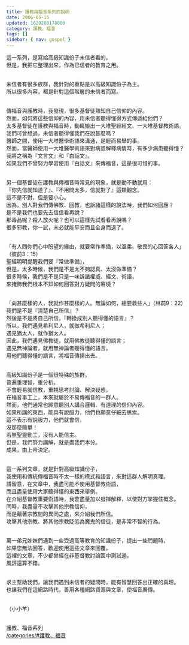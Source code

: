 ```yaml
---
title: 護教與福音系列的說明
date: 2006-05-15
updated: 1620208178000
category: 護教、福音
tags: []
sidebar: { nav: gospel }
---
```


<p>這一系列，是寫給高級知識份子未信者看的。<br/>
但是，我把它整理出來，作為已信者的教育之用。</p>
<p><br/>
未信者有很多族群，我針對的重點是以高級知識份子為主。<br/>
所以很多內容，都是針對這個階層的未信者而寫。</p>
<p><br/>
傳福音與護教時，我發現，很多基督徒熟知自己信仰的內容。<br/>
然而，如何將這些信仰的內容，用未信者聽得懂得方式傳遞給他們？<br/>
太多基督徒在護教與福音時，動輒搬出一大堆聖經經文、一大堆基督教術語。<br/>
我們可曾想過，未信者聽得懂我們在說甚麼嗎？<br/>
醫師之間，使用一大堆醫學術語來溝通，是輕而易舉的事。<br/>
然而，當醫師使用一大堆醫學術語來對病患解釋病情時，有多少病患聽得懂？<br/>
我將之稱為『文言文』和『白話文』。<br/>
如果我們不曾努力學習使用『白話文』來傳福音，這是很可惜的事。</p>
<p><br/>
另一個基督徒在護教與傳福音時常見的現象，就是動不動就用：<br/>
『你先信就知道了』、『不用問太多，信就對了』這類觀念。<br/>
這不是不對，但是要小心。<br/>
因為，別人對我們傳佛教、回教，也訴諸這樣的說法時，我們如何回應？<br/>
是不是我們也要先去信信看再說？<br/>
那毒品呢？殺人放火呢？也可以這樣先試看看再說嗎？<br/>
很多邪教，你一試，未必就能平安而且全身而退了。</p>
<p><br/>
「有人問你們心中盼望的緣由，就要常作準備，以溫柔、敬畏的心回答各人」<br/>
（彼前3：15）<br/>
聖經明明提醒我們要『常做準備』，<br/>
但是，太多時候，我們是不是太不夠認真、太沒做準備？<br/>
很多時候，我們是不是只是一味訴諸權威、經文、術語，<br/>
來掩飾我們根本不知如何回答對方疑問的窘境？</p>
<p><br/>
「向甚麼樣的人，我就作甚麼樣的人。無論如何，總要救些人」（林前9：22）<br/>
我們是不是『清楚自己所信』？<br/>
然後是不是將自己所信，『轉換成別人聽得懂的語言』？<br/>
所以，我們遇見希利尼人，就做希利尼人；<br/>
遇見猶太人，就作猶太人。<br/>
因此，我們遇見佛教徒，就用佛教徒聽得懂的語言；<br/>
遇見無神論者，就用無神論者聽得懂的語言。<br/>
用他們聽得懂的語言，將福音傳揚出去。</p>
<p><br/>
高級知識份子是一個很特殊的族群。<br/>
普遍重理智，重分析。<br/>
不會輕易就信教，重視思考討論、解決疑惑。<br/>
在福音事工上，本來就屬於不易傳福音的一群人。<br/>
然而，他們通常也願意聽別人講合邏輯、有道理的信仰內容。<br/>
如果所講的東西，能具有說服力，他們也願意仔細去思索。<br/>
這不表示有說服力，他們就會信，<br/>
沒那麼簡單！<br/>
若無聖靈動工，沒有人能信主。<br/>
但是，我們努力講解，就是盡我們本分。<br/>
成果，由上帝決定。</p>
<p><br/>
這一系列文章，就是針對高級知識份子，<br/>
我使用和傳統傳福音時不太一樣的模式和語言，來對這群人解明真理。<br/>
請留意，在文章中，我盡可能不使用基督教術語，<br/>
而且盡量使用大家聽得懂的東西來舉例。<br/>
在介紹基督教重要術語時，我會盡量加以發揮解釋，以使對方掌握住概念。<br/>
同時，我盡量不攻擊其他宗教信仰，<br/>
而是藉著宗教間的異同之處，來介紹我們所信。<br/>
攻擊其他宗教、將其他宗教貶低為魔鬼的信徒，是非常不智的行為。</p>
<p><br/>
萬一弟兄姊妹們遇到一些受過高等教育的知識份子，提出一些問題時，<br/>
如果您無法回答，歡迎使用這些文章來回覆。<br/>
這裡的文章，不少都曾經在非基督教討論區中測試過，<br/>
風評還算不錯。</p>
<p><br/>
求主幫助我們，讓我們遇到未信者的疑問時，能有智慧回答出正確的真理。<br/>
也讓我們在這網路時代，善用各種網路資源與文章，使福音廣傳。</p>
<p><br/>
（小小羊）</p>
<p><br/>
護教、福音系列<br/>
<a href="/categories/#護教、福音" target="_blank">/categories/#護教、福音</a></p>
<p> </p>
<p> </p>
